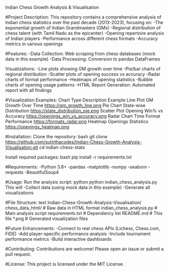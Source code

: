 Indian Chess Growth Analysis & Visualisation

#Project Description:
This repository contains a comprehensive analysis of Indian chess statistics over the past decade (2013-2023), focusing on:
-The exponential growth of Indian Grandmasters (GMs)
-Regional distribution of chess talent (with Tamil Nadu as the epicenter)
-Opening repertoire analysis of Indian players
-Performance across different chess formats
-Accuracy metrics in various openings

#Features:
-Data Collection: Web scraping from chess databases (mock data in this example)
-Data Processing: Conversion to pandas DataFrames


Visualizations:
-Line plots showing GM growth over time
-Pie/bar charts of regional distribution
-Scatter plots of opening success vs accuracy
-Radar charts of format performance
-Heatmaps of opening statistics
-Bubble charts of opening usage patterns
-HTML Report Generation: Automated report with all findings


#Visualization Examples:
Chart Type       	Description	                  Example
Line Plot	        GM Growth Over Time	          https://gm_growth_line.png
Pie Chart   	    State-wise Distribution	      https://state_distribution_pie.png
Scatter Plot	    Opening Win% vs Accuracy	    https://openings_win_vs_accuracy.png
Radar Chart	      Time Format Performance	      https://formats_radar.png
Heatmap         	Openings Statistics	          https://openings_heatmap.png


#Installation:
Clone the repository:
bash
git clone https://github.com/sutirthacodes/Indian-Chess-Growth-Analysis-Visualisation.git
cd indian-chess-stats

Install required packages:
bash
pip install -r requirements.txt

#Requirements:
-Python 3.8+
-pandas
-matplotlib
-numpy
-seaborn
-requests
-BeautifulSoup4

#Usage:
Run the analysis script:
python
python indian_chess_analysis.py
This will
-Collect data (using mock data in this example)
-Generate all visualizations

#File Structure:
text
Indian-Chess-Growth-Analysis-Visualisation/
chess_data_html/          # Raw data in HTML format
indian_chess_analysis.py  # Main analysis script
requirements.txt          # Dependency list
README.md                 # This file
*.png                     # Generated visualization files

#Future Enhancements:
-Connect to real chess APIs (Lichess, Chess.com, FIDE)
-Add player-specific performance analysis
-Include tournament performance metrics
-Build interactive dashboards

#Contributing:
Contributions are welcome! Please open an issue or submit a pull request.

#License:
This project is licensed under the MIT License.

